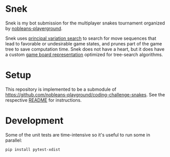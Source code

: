 # Snek
Snek is my bot submission for the multiplayer snakes tournament organized by [nobleans-playerground](https://github.com/nobleans-playground/coding-challenge-snakes).

Snek uses [principal variation search](https://www.chessprogramming.org/Principal_Variation_Search) to search for move sequences that lead to favorable or undesirable game states, and prunes part of the game tree to save computation time. Snek does not have a heart, but it does have a custom [game board representation](board.py) optimized for tree-search algorithms.

# Setup
This repository is implemented to be a submodule of https://github.com/nobleans-playground/coding-challenge-snakes.
See the respective [README](https://github.com/nobleans-playground/coding-challenge-snakes/blob/main/README.md) for instructions.

# Development
Some of the unit tests are time-intensive so it's useful to run some in parallel:
```sh
pip install pytest-xdist
```
